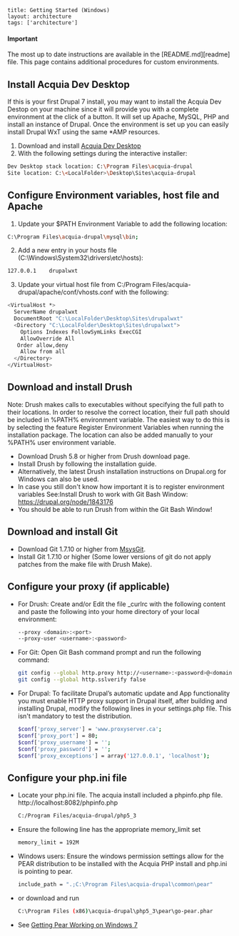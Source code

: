 ```
title: Getting Started (Windows)
layout: architecture
tags: ['architecture']
```

<div class="bs-callout bs-callout-danger">
  <h4>Important</h4>
  <p>The most up to date instructions are available in the [README.md][readme]
file. This page contains additional procedures for custom environments.</p>
</div>

Install Acquia Dev Desktop
--------------------------

If this is your first Drupal 7 install, you may want to install the
Acquia Dev Destop on your machine since it will provide you with a
complete environment at the click of a button. It will set up Apache,
MySQL, PHP and install an instance of Drupal. Once the environment is
set up you can easily install Drupal WxT using the same *AMP resources.

1.  Download and install [Acquia Dev Desktop][acquiadesktop]
2.  With the following settings during the interactive installer:

  ```bash
  Dev Desktop stack location: C:\Program Files\acquia-drupal
  Site location: C:\<LocalFolder>\Desktop\Sites\acquia-drupal
  ```

Configure Environment variables, host file and Apache
-----------------------------------------------------

1. Update your $PATH Environment Variable to add the following location:

  ```bash
  C:\Program Files\acquia-drupal\mysql\bin;
  ```

2. Add a new entry in your hosts file (C:\Windows\System32\drivers\etc\hosts):

  ```bash
  127.0.0.1    drupalwxt
  ```

3. Update your virtual host file from C:/Program Files/acquia-drupal/apache/conf/vhosts.conf with the following:

  ```bash
  <VirtualHost *>
    ServerName drupalwxt
    DocumentRoot "C:\LocalFolder\Desktop\Sites\drupalwxt"
    <Directory "C:\LocalFolder\Desktop\Sites\drupalwxt">
      Options Indexes FollowSymLinks ExecCGI
      AllowOverride All
     Order allow,deny
      Allow from all
    </Directory>
  </VirtualHost>
  ```

Download and install Drush
--------------------------

Note: Drush makes calls to executables without specifying the full path to their locations. In order to resolve the correct location, their full path should be included in %PATH% environment variable. The easiest way to do this is by selecting the feature Register Environment Variables when running the installation package. The location can also be added manually to your %PATH% user environment variable.

* Download Drush 5.8 or higher from Drush download page.
* Install Drush by following the installation guide.
* Alternatively, the latest Drush installation instructions on Drupal.org for Windows can also be used.
* In case you still don't know how important it is to register environment variables See:Install Drush to work with Git Bash Window: https://drupal.org/node/1843176
* You should be able to run Drush from within the Git Bash Window!

Download and install Git
------------------------

* Download Git 1.7.10 or higher from [MsysGit][msysgit].
* Install Git 1.7.10 or higher (Some lower versions of git do not apply patches from the make file with Drush Make).

Configure your proxy (if applicable)
------------------------------------

* For Drush: Create and/or Edit the file _curlrc with the following content and paste the following into your home directory of your local environment:

  ```bash
  --proxy <domain>:<port>
  --proxy-user <username>:<password>
  ```

* For Git: Open Git Bash command prompt and run the following command:

  ```bash
  git config --global http.proxy http://<username>:<password>@<domain>:<port>
  git config --global http.sslverify false
  ```

* For Drupal: To facilitate Drupal’s automatic update and App functionality you must enable HTTP proxy support in Drupal itself, after building and installing Drupal, modify the following lines in your settings.php file. This isn't mandatory to test the distribution.

  ```bash
  $conf['proxy_server'] = 'www.proxyserver.ca';
  $conf['proxy_port'] = 80;
  $conf['proxy_username'] = '';
  $conf['proxy_password'] = '';
  $conf['proxy_exceptions'] = array('127.0.0.1', 'localhost');
  ```

Configure your php.ini file
---------------------------

* Locate your php.ini file. The acquia install included a phpinfo.php file. http://localhost:8082/phpinfo.php

  ```bash
  C:/Program Files/acquia-drupal/php5_3
  ```

* Ensure the following line has the appropriate memory_limit set

  ```bash
  memory_limit = 192M
  ```

* Windows users: Ensure the windows permission settings allow for the PEAR distribution to be installed with the Acquia PHP install and php.ini is pointing to pear.

  ```bash
  include_path = ".;C:\Program Files\acquia-drupal\common\pear"
  ```

* or download and run

  ```bash
  C:\Program Files (x86)\acquia-drupal\php5_3\pear\go-pear.phar
  ```

* See [Getting Pear Working on Windows 7][blog_stuart]


<!-- Links Referenced -->


[acquiadesktop]:    http://www.acquia.com/products-services/dev-desktop
[blog_stuart]:      http://blog.stuartherbert.com/php/2012/05/10/getting-pear-working-on-windows-7
[msysgit]:                 http://msysgit.github.com
[readme]:           https://github.com/wet-boew/wet-boew-drupal/blob/7.x-1.x/README.md
